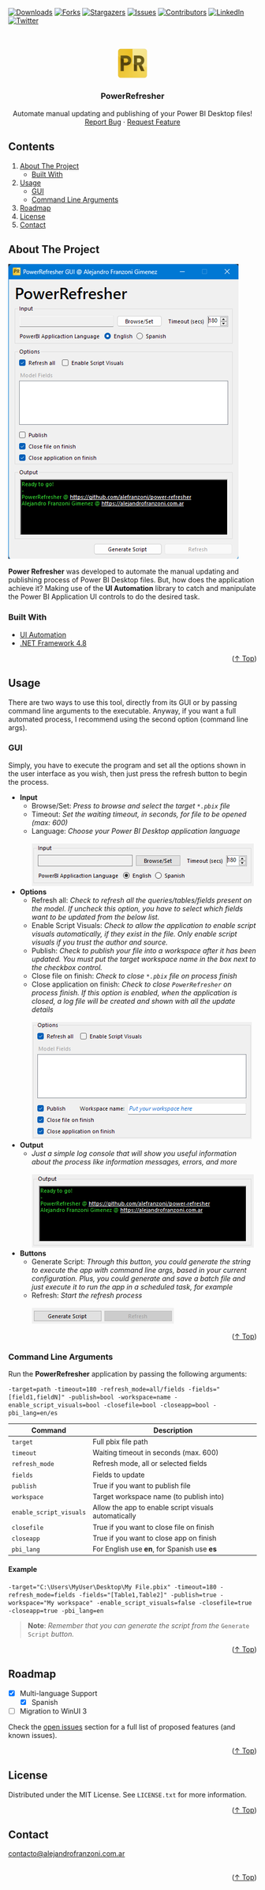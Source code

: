 <div id="top"></div>

<!-- PROJECT SHIELDS -->
[![Downloads][downloads-shield]][downloads-url]
[![Forks][forks-shield]][forks-url]
[![Stargazers][stars-shield]][stars-url]
[![Issues][issues-shield]][issues-url]
[![Contributors][contributors-shield]][contributors-url]
[![LinkedIn][linkedin-shield]][linkedin-url]
[![Twitter][twitter-shield]][twitter-url]

<!-- LOGO/HEADER -->
<br />
<br />
<div align="center">
  <a href="https://github.com/alefranzoni/power-refresher">
    <img src="images/logo.png" alt="Logo" width="12%">
  </a>

  <h3 align="center">PowerRefresher</h3>

  <p align="center">
    Automate manual updating and publishing of your Power BI Desktop files!
    <br />
    <a href="https://github.com/alefranzoni/power-refresher/issues">Report Bug</a>
    ·
    <a href="https://github.com/alefranzoni/power-refresher/issues">Request Feature</a>
  </p>
</div>

<!-- TABLE OF CONTENTS -->
## Contents
  <ol>
    <li>
      <a href="#about-the-project">About The Project</a>
      <ul>
        <li><a href="#built-with">Built With</a></li>
      </ul>
    </li>
    <li>
      <a href="#usage">Usage</a>
      <ul>
        <li><a href="#gui">GUI</a></li>
      </ul>
      <ul>
        <li><a href="#command-line-arguments">Command Line Arguments</a></li>
      </ul>
    </li>
    <li><a href="#roadmap">Roadmap</a></li>
    <li><a href="#license">License</a></li>
    <li><a href="#contact">Contact</a></li>
  </ol>

<!-- ABOUT -->
## About The Project

<img src="images/screen.png" alt="screenshot">

**Power Refresher** was developed to automate the manual updating and publishing process of Power BI Desktop files. But, how does the application achieve it? Making use of the **UI Automation** library to catch and manipulate the Power BI Application UI controls to do the desired task.

### Built With
* [UI Automation](https://docs.microsoft.com/en-us/dotnet/framework/ui-automation/ui-automation-overview/)
* [.NET Framework 4.8](https://dotnet.microsoft.com/en-us/download/dotnet-framework/net48/)

<p align="right">(<a href="#top">↑ Top</a>)</p>

<!-- USAGE -->
## Usage
There are two ways to use this tool, directly from its GUI or by passing command line arguments to the executable. Anyway, if you want a full automated process, I recommend using the second option (command line args).

### GUI
Simply, you have to execute the program and set all the options shown in the user interface as you wish, then just press the refresh button to begin the process.

- **Input**
  * Browse/Set: *Press to browse and select the target `*.pbix` file*
  * Timeout: *Set the waiting timeout, in seconds, for file to be opened (max: 600)*
  * Language: *Choose your Power BI Desktop application language* <br><br><img src="images/input.png" alt="input" >
- **Options**
  * Refresh all: *Check to refresh all the queries/tables/fields present on the model. If uncheck this option, you have to select which fields want to be updated from the below list.*
  * Enable Script Visuals: *Check to allow the application to enable script visuals automatically, if they exist in the file. Only enable script visuals if you trust the author and source.*
  * Publish: *Check to publish your file into a workspace after it has been updated. You must put the target workspace name in the box next to the checkbox control.* 
  * Close file on finish: *Check to close `*.pbix` file on process finish*
  * Close application on finish: *Check to close `PowerRefresher` on process finish. If this option is enabled, when the application is closed, a log file will be created and shown with all the update details* <br><br><img src="images/options_gui.png" alt="options">
- **Output**
  * *Just a simple log console that will show you useful information about the process like information messages, errors, and more* <br><br><img src="images/output.png" alt="output">
- **Buttons**
  *  Generate Script: *Through this button, you could generate the string to execute the app with command line args, based in your current configuration. Plus, you could generate and save a batch file and just execute it to run the app in a scheduled task, for example*
  *  Refresh: *Start the refresh process* <br><br><img src="images/buttons.png" alt="buttons">

<p align="right">(<a href="#top">↑ Top</a>)</p>

### Command Line Arguments
Run the **PowerRefresher** application by passing the following arguments:

```batchfile
-target=path -timeout=180 -refresh_mode=all/fields -fields="[field1,fieldN]" -publish=bool -workspace=name -enable_script_visuals=bool -closefile=bool -closeapp=bool -pbi_lang=en/es
```
| Command                   | Description                                         |
|---------------------------|-----------------------------------------------------|
|`target`                   |Full pbix file path                                  |
|`timeout`                  |Waiting timeout in seconds (max. 600)                |
|`refresh_mode`             |Refresh mode, all or selected fields                 |
|`fields`                   |Fields to update                                     |
|`publish`                  |True if you want to publish file                     |
|`workspace`                |Target workspace name (to publish into)              |
|`enable_script_visuals`    |Allow the app to enable script visuals automatically |
|`closefile`                |True if you want to close file on finish             |
|`closeapp`                 |True if you want to close app on finish              |
|`pbi_lang`                 |For English use **en**, for Spanish use **es**       |

#### Example
```batchfile
-target="C:\Users\MyUser\Desktop\My File.pbix" -timeout=180 -refresh_mode=fields -fields="[Table1,Table2]" -publish=true -workspace="My workspace" -enable_script_visuals=false -closefile=true -closeapp=true -pbi_lang=en
```

> **Note**: *Remember that you can generate the script from the* `Generate Script` *button.*
<p align="right">(<a href="#top">↑ Top</a>)</p>

<!-- ROADMAP -->
## Roadmap
- [x] Multi-language Support
    - [x] Spanish
- [ ] Migration to WinUI 3

Check the [open issues](https://github.com/alefranzoni/power-refresher/issues) section for a full list of proposed features (and known issues).
<p align="right">(<a href="#top">↑ Top</a>)</p>

<!-- LICENSE -->
## License
Distributed under the MIT License. See `LICENSE.txt` for more information.
<p align="right">(<a href="#top">↑ Top</a>)</p>

<!-- CONTACT -->
## Contact
contacto@alejandrofranzoni.com.ar <br><br>
<p align="right">(<a href="#top">↑ Top</a>)</p>

<!-- MD LINKS & IMAGES -->
[contributors-shield]: https://img.shields.io/github/contributors/alefranzoni/power-refresher
[contributors-url]: https://github.com/alefranzoni/power-refresher/graphs/contributors
[forks-shield]: https://img.shields.io/github/forks/alefranzoni/power-refresher
[forks-url]: https://github.com/alefranzoni/power-refresher/network/members
[stars-shield]: https://img.shields.io/github/stars/alefranzoni/power-refresher
[stars-url]: https://github.com/alefranzoni/power-refresher/stargazers
[issues-shield]: https://img.shields.io/github/issues/alefranzoni/power-refresher
[issues-url]: https://github.com/alefranzoni/power-refresher/issues
[downloads-shield]: https://img.shields.io/github/downloads/alefranzoni/power-refresher/total
[downloads-url]: https://github.com/alefranzoni/power-refresher/releases
[linkedin-shield]: https://img.shields.io/badge/-LinkedIn-blue.svg?logo=linkedin
[linkedin-url]: https://linkedin.com/in/alejandrofranzonig
[twitter-shield]: https://img.shields.io/badge/-Twitter-blue.svg?logo=twitter&logoColor=white
[twitter-url]: https://twitter.com/AleFranzoniDGK
[instagram-shield]: https://img.shields.io/badge/-Instagram-blue.svg?logo=instagram&logoColor=white
[instagram-url]: https://www.instagram.com/alefranzoni/
